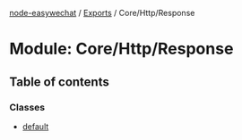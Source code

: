 [node-easywechat](../README.md) / [Exports](../modules.md) / Core/Http/Response

# Module: Core/Http/Response

## Table of contents

### Classes

- [default](../classes/Core_Http_Response.default.md)
